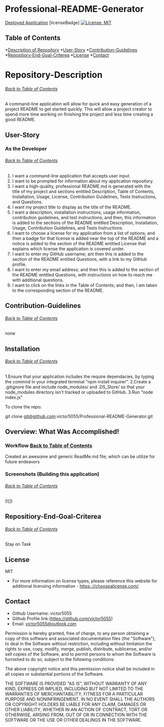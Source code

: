 # Professional-README-Generator

[Deployed Application](none)
[licenseBadge] [![License: MIT](https://img.shields.io/badge/License-MIT-yellow.svg)](https://opensource.org/licenses/MIT)

## Table of Contents
*[Description of Repository](#Repository-Description)
*[User-Story](#User-Story)
*[Contribution-Guidelines](#Contribution-Guidelines)
*[Repositiory-End-Goal-Criterea](#endgoal)
*[License](#License)
*[Contact](#Contact)
    
 # Repository-Description
###### [Back to Table of Contents](#Table-of-Contents)
A command-line application will allow for quick and easy generation of a project README to get started quickly. This will allow a project creator to spend more time working on finishing the project and less time creating a good README.
    
## User-Story
### As the Developer
###### [Back to Table of Contents](#Table-of-Contents)
1.   I want a command-line application that accepts user input.
2.   I want to be prompted for information about my application repository.
3.   I want a high-quality, professional README.md is generated with the title of my project and sections entitled Description, Table of Contents, Installation, Usage, License, Contribution Guidelines, Tests Instructions, and Questions.
4.   I want my project title to display as the title of the README.
5.   I want a description, installation instructions, usage information, contribution guidelines, and test instructions; and then, this information is added to the sections of the README entitled Description, Installation, Usage, Contribution Guidelines, and Tests Instructions.
6.   I want to choose a license for my application from a list of options; and then a badge for that license is added near the top of the README and a notice is added to the section of the README entitled License that explains which license the application is covered under.  
7.   I want to enter my GitHub username; ant then this is added to the section of the README entitled Questions, with a link to my GitHub profile.
8.   I want to enter my email address; and then this is added to the section of the README entitled Questions, with instructions on how to reach me with additional questions.
9.   I want to click on the links in the Table of Contents; and then, I am taken to the corresponding section of the README.

## Contribution-Guidelines
###### [Back to Table of Contents](#Table-of-Contents)
none

## Installation
###### [Back to Table of Contents](#Table-of-Contents)
1.Ensure that your application includes the require dependacies, by typing the commnd in your integrated terminal "npm install inquirer". 2.Create a .gitignore file and include node_modules/ and .DS_Store/ so that your node_modules directory isn't tracked or uploaded to GitHub. 3.Run “node index.js"

To clone the repo:
  
git clone git@github.com:victor5055/Professional-README-Generator.git

## Overview: What Was Accomplished!
### Workflow [Back to Table of Contents](#Table-of-Contents)
Created an awesome and generic ReadMe.md file; which can be utilize for future endeavors

### Screenshots (Building this application)
###### [Back to Table of Contents](#Table-of-Contents)
(![])
    

## Repositiory-End-Goal-Criterea
###### [Back to Table of Contents](#Table-of-Contents)
Stay on Task
    
## License
MIT
* For more information on license types, please reference this website
for additional licensing information - [https: //choosealicense.com/](https://choosealicense.com/).

    
## Contact
* Github Username: victor5055
* Github Profile link:(https://github.com/victor5055)
* Email: victor5055@outlook.com

Permission is hereby granted, free of charge, to any person obtaining a copy of this software and associated documentation files (the "Software"), to deal in the Software without restriction, including without limitation the rights to use, copy, modify, merge, publish, distribute, sublicense, and/or sell copies of the Software, and to permit persons to whom the Software is furnished to do so, subject to the following conditions:

The above copyright notice and this permission notice shall be included in all copies or substantial portions of the Software.

THE SOFTWARE IS PROVIDED "AS IS", WITHOUT WARRANTY OF ANY KIND, EXPRESS OR IMPLIED, INCLUDING BUT NOT LIMITED TO THE WARRANTIES OF MERCHANTABILITY, FITNESS FOR A PARTICULAR PURPOSE AND NONINFRINGEMENT. IN NO EVENT SHALL THE AUTHORS OR COPYRIGHT HOLDERS BE LIABLE FOR ANY CLAIM, DAMAGES OR OTHER LIABILITY, WHETHER IN AN ACTION OF CONTRACT, TORT OR OTHERWISE, ARISING FROM, OUT OF OR IN CONNECTION WITH THE SOFTWARE OR THE USE OR OTHER DEALINGS IN THE SOFTWARE.